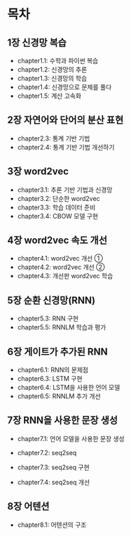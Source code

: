 # 목차

## 1장 신경망 복습

- chapter1.1: 수학과 파이썬 복습
- chapter1.2: 신경망의 추론
- chapter1.3: 신경망의 학습
- chapter1.4: 신경망으로 문제를 풀다
- chapter1.5: 계산 고속화

## 2장 자연어와 단어의 분산 표현

- chapter2.3: 통계 기반 기법
- chapter2.4: 통계 기반 기법 개선하기

## 3장 word2vec 

- chapter3.1: 추론 기반 기법과 신경망
- chapter3.2: 단순한 word2vec
- chapter3.3: 학습 데이터 준비
- chapter3.4: CBOW 모델 구현

## 4장 word2vec 속도 개선

- chapter4.1: word2vec 개선 ①
- chapter4.2: word2vec 개선 ②
- chapter4.3: 개선판 word2vec 학습

## 5장 순환 신경망(RNN)

- chapter5.3: RNN 구현
- chapter5.5: RNNLM 학습과 평가

## 6장 게이트가 추가된 RNN

- chapter6.1: RNN의 문제점
- chapter6.3: LSTM 구현
- chapter6.4: LSTM을 사용한 언어 모델
- chapter6.5: RNNLM 추가 개선

## 7장 RNN을 사용한 문장 생성

- chapter7.1: 언어 모델을 사용한 문장 생성
- chapter7.2: seq2seq
- chapter7.3: seq2seq 구현

- chapter7.4: seq2seq 개선

## 8장 어텐션

- chapter8.1: 어텐션의 구조